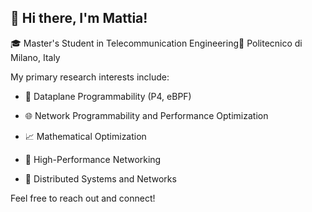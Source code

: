## 👋 Hi there, I'm Mattia!

🎓 Master's Student in Telecommunication Engineering📍 Politecnico di Milano, Italy

My primary research interests include:

- 🔀 Dataplane Programmability (P4, eBPF)

- 🌐 Network Programmability and Performance Optimization

- 📈 Mathematical Optimization

- 🚀 High-Performance Networking

- 📡 Distributed Systems and Networks


Feel free to reach out and connect!

<!--
**MattiaFiore/MattiaFiore** is a ✨ _special_ ✨ repository because its `README.md` (this file) appears on your GitHub profile.

Here are some ideas to get you started:

- 🔭 I’m currently working on ...
- 🌱 I’m currently learning ...
- 👯 I’m looking to collaborate on ...
- 🤔 I’m looking for help with ...
- 💬 Ask me about ...
- 📫 How to reach me: ...
- 😄 Pronouns: ...
- ⚡ Fun fact: ...
-->
